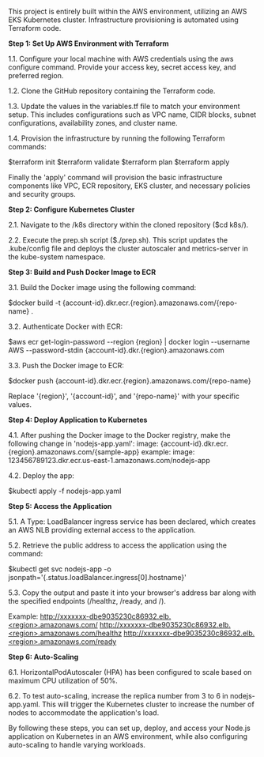 This project is entirely built within the AWS environment, utilizing an AWS EKS Kubernetes cluster. Infrastructure provisioning is automated using Terraform code.

**Step 1: Set Up AWS Environment with Terraform**

1.1. Configure your local machine with AWS credentials using the aws configure command. Provide your access key, secret access key, and preferred region.

1.2. Clone the GitHub repository containing the Terraform code.

1.3. Update the values in the variables.tf file to match your environment setup. This includes configurations such as VPC name, CIDR blocks, subnet configurations, availability zones, and cluster name.

1.4. Provision the infrastructure by running the following Terraform commands:

$terraform init
$terraform validate
$terraform plan
$terraform apply

Finally the 'apply' command will provision the basic infrastructure components like VPC, ECR repository, EKS cluster, and necessary policies and security groups.

**Step 2: Configure Kubernetes Cluster**

2.1. Navigate to the /k8s directory within the cloned repository ($cd k8s/).

2.2. Execute the prep.sh script ($./prep.sh). This script updates the .kube/config file and deploys the cluster autoscaler and metrics-server in the kube-system namespace.

**Step 3: Build and Push Docker Image to ECR**

3.1. Build the Docker image using the following command:

$docker build -t {account-id}.dkr.ecr.{region}.amazonaws.com/{repo-name} .

3.2. Authenticate Docker with ECR:

$aws ecr get-login-password --region {region} | docker login --username AWS --password-stdin {account-id}.dkr.{region}.amazonaws.com

3.3. Push the Docker image to ECR:

$docker push {account-id}.dkr.ecr.{region}.amazonaws.com/{repo-name}

Replace '{region}', '{account-id}', and '{repo-name}' with your specific values.

**Step 4: Deploy Application to Kubernetes**

4.1. After pushing the Docker image to the Docker registry, make the following change in 'nodejs-app.yaml':
image: {account-id}.dkr.ecr.{region}.amazonaws.com/{sample-app}
example: 
image: 123456789123.dkr.ecr.us-east-1.amazonaws.com/nodejs-app

4.2. Deploy the app:

$kubectl apply -f nodejs-app.yaml

**Step 5: Access the Application**

5.1. A Type: LoadBalancer ingress service has been declared, which creates an AWS NLB providing external access to the application.

5.2. Retrieve the public address to access the application using the command:

$kubectl get svc nodejs-app -o jsonpath='{.status.loadBalancer.ingress[0].hostname}'

5.3. Copy the output and paste it into your browser's address bar along with the specified endpoints (/healthz, /ready, and /).

Example:
http://xxxxxxx-dbe9035230c86932.elb.<region>.amazonaws.com/
http://xxxxxxx-dbe9035230c86932.elb.<region>.amazonaws.com/healthz
http://xxxxxxx-dbe9035230c86932.elb.<region>.amazonaws.com/ready

**Step 6: Auto-Scaling**

6.1. HorizontalPodAutoscaler (HPA) has been configured to scale based on maximum CPU utilization of 50%.

6.2. To test auto-scaling, increase the replica number from 3 to 6 in nodejs-app.yaml. This will trigger the Kubernetes cluster to increase the number of nodes to accommodate the application's load.

By following these steps, you can set up, deploy, and access your Node.js application on Kubernetes in an AWS environment, while also configuring auto-scaling to handle varying workloads.
